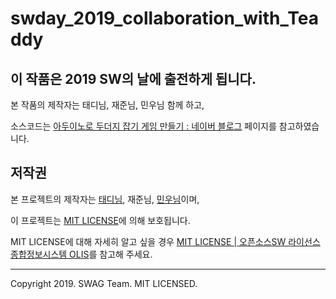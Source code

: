 swday_2019_collaboration_with_Teaddy
============================


이 작품은 2019 SW의 날에 출전하게 됩니다.
----------------------------
본 작품의 제작자는 태디님, 재준님, 민우님 함께 하고,

소스코드는 [아두이노로 두더지 잡기 게임 만들기 : 네이버 블로그](http://short.kro.kr/game1) 페이지를 참고하였습니다.


저작권
----------------------------
본 프로젝트의 제작자는 [태디님](https://github.com/seomingyu11), 재준님, [민우님](https://github.com/agarifighter)이며,

이 프로젝트는 [MIT LICENSE](./LICENSE)에 의해 보호됩니다.

MIT LICENSE에 대해 자세히 알고 싶을 경우 [MIT LICENSE | 오픈소스SW 라이선스 종합정보시스템 OLIS](https://www.olis.or.kr/license/Detailselect.do?lId=1006&mapCode=010006)를 참고해 주세요.<br>


-----------------------------------
Copyright 2019. SWAG Team. MIT LICENSED.
